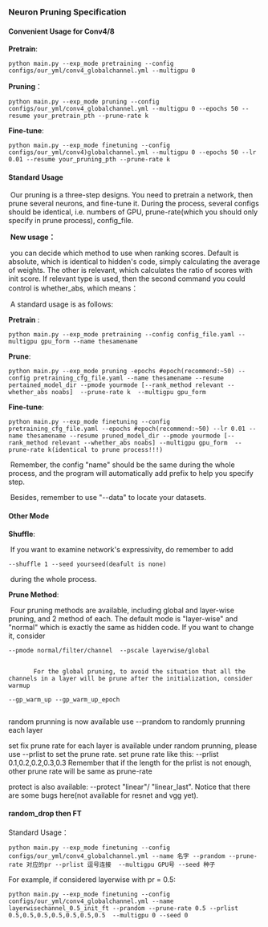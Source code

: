 ### Neuron Pruning Specification


#### Convenient Usage for Conv4/8

**Pretrain**:

```
python main.py --exp_mode pretraining --config configs/our_yml/conv4_globalchannel.yml --multigpu 0
```

**Pruning**：

```
python main.py --exp_mode pruning --config configs/our_yml/conv4_globalchannel.yml --multigpu 0 --epochs 50 --resume your_pretrain_pth --prune-rate k
```

**Fine-tune**:

```
python main.py --exp_mode finetuning --config configs/our_yml/conv4)globalchannel.yml --multigpu 0 --epochs 50 --lr 0.01 --resume your_pruning_pth --prune-rate k
```



#### Standard Usage

​		Our pruning is a three-step designs. You need to pretrain a network, then prune several neurons, and fine-tune it. During the process, several configs should be identical, i.e. numbers of GPU, prune-rate(which you should only specify in prune process), config_file.

​		**New usage：**

​				you can decide which method to use when ranking scores. Default is absolute, which is identical to  hidden's code, simply  calculating the average of weights. The other is relevant, which calculates the ratio of scores with init score. If relevant type is used, then the second command you  could control is whether_abs, which means：

​		A standard usage is as follows:

**Pretrain** : 

~~~
python main.py --exp_mode pretraining --config config_file.yaml --multigpu gpu_form --name thesamename
~~~

**Prune**:

~~~
python main.py --exp_mode pruning -epochs #epoch(recommend:~50) --config pretraining_cfg_file.yaml --name thesamename --resume pertained_model_dir --pmode yourmode [--rank_method relevant --whether_abs noabs]  --prune-rate k  --multigpu gpu_form 
~~~

**Fine-tune**:

~~~
python main.py --exp_mode finetuning --config pretraining_cfg_file.yaml --epochs #epoch(recommend:~50) --lr 0.01 --name thesamename --resume pruned_model_dir --pmode yourmode [--rank_method relevant --whether_abs noabs] --multigpu gpu_form  --prune-rate k(identical to prune process!!!)
~~~

​		Remember, the config "name" should be the same during the whole process, and the program will automatically add prefix to help you specify step.

​		Besides, remember to use "--data" to locate your datasets.

#### Other Mode

**Shuffle**:

​		If you want to examine network's expressivity, do remember to add

```
--shuffle 1 --seed yourseed(deafult is none)
```

​		during the whole process. 

**Prune Method**:

​		Four pruning methods are available, including global and layer-wise pruning, and 2 method of each. The default mode is "layer-wise" and "normal" which is exactly the same as hidden code. If you want to change it, consider

```
--pmode normal/filter/channel  --pscale layerwise/global


​		For the global pruning, to avoid the situation that all the channels in a layer will be prune after the initialization, consider warmup

--gp_warm_up --gp_warm_up_epoch 
      
```

random prunning is now available use --prandom to randomly prunning each layer

set fix prune rate for each layer is available under random prunning, please use --prlist to set the prune rate. set prune rate like this:
    --prlist 0.1,0.2,0.2,0.3,0.3  Remember that if the length for the prlist is not enough, other prune rate will be same as prune-rate

protect is also available: --protect "linear"/ "linear\_last". Notice that there are some bugs here(not available for resnet and vgg yet).

#### random_drop then FT

Standard Usage：

```shell
python main.py --exp_mode finetuning --config configs/our_yml/conv4_globalchannel.yml --name 名字 --prandom --prune-rate 对应的pr --prlist 逗号连接  --multigpu GPU号 --seed 种子
```

For example, if considered layerwise with pr = 0.5:

```shell
python main.py --exp_mode finetuning --config configs/our_yml/conv4_globalchannel.yml --name layerwisechannel_0.5_init_ft --prandom --prune-rate 0.5 --prlist 0.5,0.5,0.5,0.5,0.5,0.5,0.5  --multigpu 0 --seed 0
```

